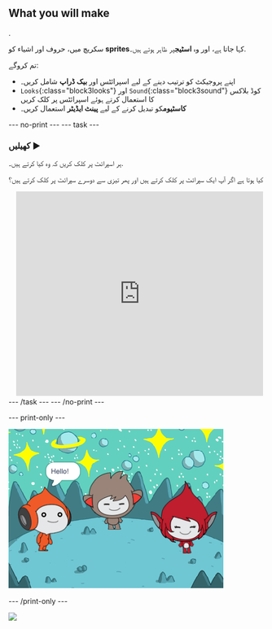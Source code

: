 ## What you will make

.

سکریچ میں، حروف اور اشیاء کو **sprites**کہا جاتا ہے، اور وہ **اسٹیج**پر ظاہر ہوتے ہیں۔.

تم کروگے:
+ اپنے پروجیکٹ کو ترتیب دینے کے لیے اسپرائٹس اور **بیک ڈراپ** شامل کریں۔
+ `Looks`{:class="block3looks"} اور `Sound`{:class="block3sound"} کوڈ بلاکس کا استعمال کرتے ہوئے اسپرائٹس پر کلک کریں
+ **کاسٹیوم**کو تبدیل کرنے کے لیے **پینٹ ایڈیٹر** استعمال کریں۔

--- no-print --- --- task ---
### کھیلیں ▶️
<div style="display: flex; flex-wrap: wrap">
<div style="flex-basis: 175px; flex-grow: 1">  
ہر اسپرائٹ پر کلک کریں کہ وہ کیا کرتے ہیں۔. 

کیا ہوتا ہے اگر آپ ایک سپرائٹ پر کلک کرتے ہیں اور پھر تیزی سے دوسرے سپرائٹ پر کلک کرتے ہیں؟
</div>
<div class="scratch-preview" style="margin-left: 15px;">
  <iframe allowtransparency="true" width="485" height="402" src="https://scratch.mit.edu/projects/embed/485673032/?autostart=false" frameborder="0"></iframe>
</div>
</div>
--- /task --- --- /no-print ---

--- print-only ---

![مکمل منصوبہ..](images/showcase_static.png)

--- /print-only ---

![](https://code.org/api/hour/begin_raspi_space.png)

